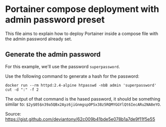 # Portainer compose deployment with admin password preset
This file aims to explain how to deploy Portainer inside a compose file with the admin password already set.

## Generate the admin password
For this example, we'll use the password `superpassword`.

Use the following command to generate a hash for the password:

`docker run --rm httpd:2.4-alpine htpasswd -nbB admin 'superpassword' cut -d ":" -f 2`

The output of that command is the hased password, it should be something similar to: `$2y$05$n39a5QBx2Ayz6jiGnmgspOPSx38z5RQMYGGYlQt6IecARu2NA8eYO`.

Source: https://gist.github.com/deviantony/62c009b41bde5e078b1a7de9f11f5e55

